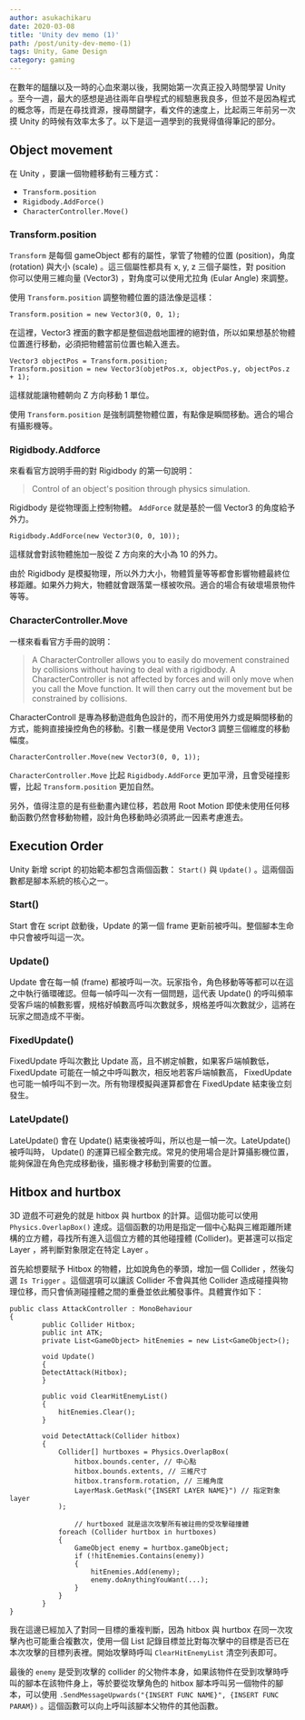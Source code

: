 ```yaml
---
author: asukachikaru
date: 2020-03-08
title: 'Unity dev memo (1)'
path: /post/unity-dev-memo-(1)
tags: Unity, Game Design
category: gaming
---
```


在數年的醞釀以及一時的心血來潮以後，我開始第一次真正投入時間學習 Unity 。至今一週，最大的感想是過往兩年自學程式的經驗惠我良多，但並不是因為程式的概念等，而是在尋找資源，搜尋關鍵字，看文件的速度上，比起兩三年前另一次摸 Unity 的時候有效率太多了。以下是這一週學到的我覺得值得筆記的部分。

## Object movement

在 Unity ，要讓一個物體移動有三種方式：

- `Transform.position`
- `Rigidbody.AddForce()`
- `CharacterController.Move()`

### Transform.position

`Transform` 是每個 gameObject 都有的屬性，掌管了物體的位置 (position)，角度 (rotation) 與大小 (scale) 。這三個屬性都具有 x, y, z 三個子屬性，對 position 你可以使用三維向量 (Vector3) ，對角度可以使用尤拉角 (Eular Angle) 來調整。

使用 `Transform.position` 調整物體位置的語法像是這樣：

    Transform.position = new Vector3(0, 0, 1);

在這裡，Vector3 裡面的數字都是整個遊戲地圖裡的絕對值，所以如果想基於物體位置進行移動，必須把物體當前位置也輸入進去。

    Vector3 objectPos = Transform.position;
    Transform.position = new Vector3(objetPos.x, objectPos.y, objectPos.z + 1);

這樣就能讓物體朝向 Z 方向移動 1 單位。

使用 `Transform.position` 是強制調整物體位置，有點像是瞬間移動。適合的場合有攝影機等。

### Rigidbody.Addforce

來看看官方說明手冊的對 Rigidbody 的第一句說明：

> Control of an object's position through physics simulation.

Rigidbody 是從物理面上控制物體。 `AddForce` 就是基於一個 Vector3 的角度給予外力。

    Rigidbody.AddForce(new Vector3(0, 0, 10));

這樣就會對該物體施加一股從 Z 方向來的大小為 10 的外力。

由於 Rigidbody 是模擬物理，所以外力大小，物體質量等等都會影響物體最終位移距離。如果外力夠大，物體就會跟落葉一樣被吹飛。適合的場合有破壞場景物件等等。

### CharacterController.Move

一樣來看看官方手冊的說明：

> A CharacterController allows you to easily do movement constrained by collisions without having to deal with a rigidbody.
A CharacterController is not affected by forces and will only move when you call the Move function. It will then carry out the movement but be constrained by collisions.

CharacterControll 是專為移動遊戲角色設計的，而不用使用外力或是瞬間移動的方式，能夠直接操控角色的移動。引數一樣是使用 Vector3 調整三個維度的移動幅度。

    CharacterController.Move(new Vector3(0, 0, 1));

`CharacterController.Move` 比起 `Rigidbody.AddForce` 更加平滑，且會受碰撞影響，比起 `Transform.position` 更加自然。

另外，值得注意的是有些動畫內建位移，若啟用 Root Motion 即使未使用任何移動函數仍然會移動物體，設計角色移動時必須將此一因素考慮進去。

## Execution Order

Unity 新增 script 的初始範本都包含兩個函數： `Start()` 與 `Update()` 。這兩個函數都是腳本系統的核心之一。

### Start()

Start 會在 script 啟動後，Update 的第一個 frame 更新前被呼叫。整個腳本生命中只會被呼叫這一次。

### Update()

Update 會在每一幀 (frame) 都被呼叫一次。玩家指令，角色移動等等都可以在這之中執行循環確認。但每一幀呼叫一次有一個問題，這代表 Update() 的呼叫頻率受客戶端的幀數影響，規格好幀數高呼叫次數就多，規格差呼叫次數就少，這將在玩家之間造成不平衡。

### FixedUpdate()

FixedUpdate 呼叫次數比 Update 高，且不綁定幀數，如果客戶端幀數低， FixedUpdate 可能在一幀之中呼叫數次，相反地若客戶端幀數高， FixedUpdate 也可能一幀呼叫不到一次。所有物理模擬與運算都會在 FixedUpdate 結束後立刻發生。

### LateUpdate()

LateUpdate() 會在 Update() 結束後被呼叫，所以也是一幀一次。LateUpdate() 被呼叫時， Update() 的運算已經全數完成。常見的使用場合是計算攝影機位置，能夠保證在角色完成移動後，攝影機才移動到需要的位置。

## Hitbox and hurtbox

3D 遊戲不可避免的就是 hitbox 與 hurtbox 的計算。這個功能可以使用 `Physics.OverlapBox()` 達成。這個函數的功用是指定一個中心點與三維距離所建構的立方體，尋找所有進入這個立方體的其他碰撞體 (Collider)。更甚還可以指定 Layer ，將判斷對象限定在特定 Layer 。

首先給想要賦予 Hitbox 的物體，比如說角色的拳頭，增加一個 Collider ，然後勾選 `Is Trigger` 。這個選項可以讓該 Collider 不會與其他 Collider 造成碰撞與物理位移，而只會偵測碰撞體之間的重疊並依此觸發事件。具體實作如下：

    public class AttackController : MonoBehaviour
    {
    		public Collider Hitbox;
    		public int ATK;
    		private List<GameObject> hitEnemies = new List<GameObject>();
    			
    		void Update()
    		{
            DetectAttack(Hitbox);
    		}
    		
    		public void ClearHitEnemyList()
    		{
    		    hitEnemies.Clear();
    		}
    
    		void DetectAttack(Collider hitbox)
    		{
    		    Collider[] hurtboxes = Physics.OverlapBox(
    		        hitbox.bounds.center, // 中心點
    		        hitbox.bounds.extents, // 三維尺寸
    		        hitbox.transform.rotation, // 三維角度
    		        LayerMask.GetMask("{INSERT LAYER NAME}") // 指定對象 layer
    		    );
    		    
    				// hurtboxed 就是這次攻擊所有被註冊的受攻擊碰撞體
    		    foreach (Collider hurtbox in hurtboxes)
    		    {
    		        GameObject enemy = hurtbox.gameObject;
    		        if (!hitEnemies.Contains(enemy))
    		        {
    		            hitEnemies.Add(enemy);
    		            enemy.doAnythingYouWant(...);
    		        }
    		    }
    		}
    }

我在這邊已經加入了對同一目標的重複判斷，因為 hitbox 與 hurtbox 在同一次攻擊內也可能重合複數次，使用一個 List 記錄目標並比對每次擊中的目標是否已在本次攻擊的目標列表裡。開始攻擊時呼叫 `ClearHitEnemyList` 清空列表即可。

最後的 `enemy` 是受到攻擊的 collider 的父物件本身，如果該物件在受到攻擊時呼叫的腳本在該物件身上，等於要從攻擊角色的 hitbox 腳本呼叫另一個物件的腳本，可以使用 `.SendMessageUpwards("{INSERT FUNC NAME}", {INSERT FUNC PARAM})` 。這個函數可以向上呼叫該腳本父物件的其他函數。